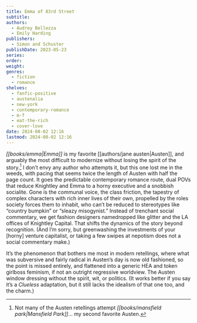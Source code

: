 ```yaml
---
title: Emma of 83rd Street
subtitle: 
authors:
  - Audrey Bellezza
  - Emily Harding
publishers:
  - Simon and Schuster
publishDate: 2023-05-23
series: 
order: 
weight: 
genres:
  - fiction
  - romance
shelves:
  - fanfic-positive
  - austenalia
  - new-york
  - contemporary-romance
  - m-f
  - eat-the-rich
  - cover-love
date: 2024-08-02 12:16
lastmod: 2024-08-02 12:16
---
```

*[[books/emma|Emma]]* is my favorite [[authors/jane austen|Austen]], and arguably the most difficult to modernize without losing the spirit of the story.[^1] I don’t envy any author who attempts it, but this one lost me in the weeds, with pacing that seems twice the length of Austen with half the page count. It goes the predictable contemporary romance route, dual POVs that reduce Knightley and Emma to a horny executive and a snobbish socialite. Gone is the communal voice, the class friction, the tapestry of complex characters with rich inner lives of their own, propelled by the roles society forces them to inhabit, who can’t be reduced to stereotypes like “country bumpkin” or “sleazy misogynist.” Instead of trenchant social commentary, we get fashion designers namedropped like glitter and the LA offices of Knightley Capital. That shifts the dynamics of the story beyond recognition. (And I’m sorry, but greenwashing the investments of your [horny] venture capitalist, or taking a few swipes at nepotism does not a social commentary make.)

It’s the phenomenon that bothers me most in modern retellings, where what was subversive and fairly radical in Austen’s day is now old fashioned, so the point is missed entirely, and flattened into a generic HEA and token girlboss feminism, if not an outright regressive worldview. The Austen window dressing without the spirit, wit, or politics. (It works better if you say it’s a *Clueless* adaptation, but it still lacks the idealism of that one too, and the charm.)

[^1]: Not many of the Austen retellings attempt *[[books/mansfield park|Mansfield Park]]*… my second favorite Austen.